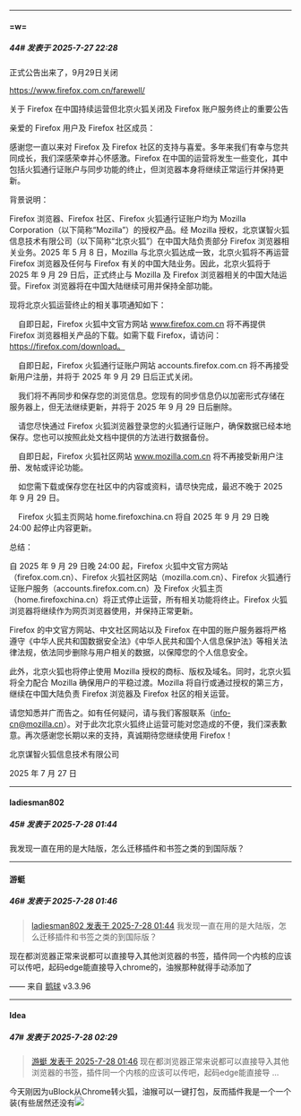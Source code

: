 ﻿
*****

####  =w=  
##### 44#       发表于 2025-7-27 22:28

正式公告出来了，9月29日关闭

https://www.firefox.com.cn/farewell/

关于 Firefox 在中国持续运营但北京火狐关闭及 Firefox 账户服务终止的重要公告

亲爱的 Firefox 用户及 Firefox 社区成员：

感谢您一直以来对 Firefox 及 Firefox 社区的支持与喜爱。多年来我们有幸与您共同成长，我们深感荣幸并心怀感激。Firefox 在中国的运营将发生一些变化，其中包括火狐通行证账户与同步功能的终止，但浏览器本身将继续正常运行并保持更新。

背景说明：

Firefox 浏览器、Firefox 社区、Firefox 火狐通行证账户均为 Mozilla Corporation（以下简称“Mozilla”）的授权产品。经 Mozilla 授权，北京谋智火狐信息技术有限公司（以下简称“北京火狐”）在中国大陆负责部分 Firefox 浏览器相关业务。2025 年 5 月 8 日，Mozilla 与北京火狐达成一致，北京火狐将不再运营 Firefox 浏览器及任何与 Firefox 有关的中国大陆业务。因此，北京火狐将于 2025 年 9 月 29 日后，正式终止与 Mozilla 及 Firefox 浏览器相关的中国大陆运营。Firefox 浏览器将在中国大陆继续可用并保持全部功能。

现将北京火狐运营终止的相关事项通知如下：

    自即日起，Firefox 火狐中文官方网站 www.firefox.com.cn 将不再提供 Firefox 浏览器相关产品的下载。如需下载 Firefox，请访问：https://firefox.com/download。

    自即日起，Firefox 火狐通行证账户网站 accounts.firefox.com.cn 将不再接受新用户注册，并将于 2025 年 9 月 29 日后正式关闭。

    我们将不再同步和保存您的浏览信息。您现有的同步信息仍以加密形式存储在服务器上，但无法继续更新，并将于 2025 年 9 月 29 日后删除。

    请您尽快通过 Firefox 火狐浏览器登录您的火狐通行证账户，确保数据已经本地保存。您也可以按照此处文档中提供的方法进行数据备份。

    自即日起，Firefox 火狐社区网站 www.mozilla.com.cn 将不再接受新用户注册、发帖或评论功能。

    如您需下载或保存您在社区中的内容或资料，请尽快完成，最迟不晚于 2025 年 9 月 29 日。

    Firefox 火狐主页网站 home.firefoxchina.cn 将自 2025 年 9 月 29 日晚 24:00 起停止内容更新。

总结：

自 2025 年 9 月 29 日晚 24:00 起，Firefox 火狐中文官方网站（firefox.com.cn）、Firefox 火狐社区网站（mozilla.com.cn）、Firefox 火狐通行证账户服务（accounts.firefox.com.cn）及 Firefox 火狐主页（home.firefoxchina.cn）将正式停止运营，所有相关功能将终止。Firefox 火狐浏览器将继续作为网页浏览器使用，并保持正常更新。

Firefox 的中文官方网站、中文社区网站以及 Firefox 在中国的账户服务器将严格遵守《中华人民共和国数据安全法》《中华人民共和国个人信息保护法》等相关法律法规，依法同步删除与用户相关的数据，以保障您的个人信息安全。

此外，北京火狐也将停止使用 Mozilla 授权的商标、版权及域名。同时，北京火狐将全力配合 Mozilla 确保用户的平稳过渡。Mozilla 将自行或通过授权的第三方，继续在中国大陆负责 Firefox 浏览器及 Firefox 社区的相关运营。

请您知悉并广而告之。如有任何疑问，请与我们客服联系（info-cn@mozilla.cn）。对于此次北京火狐终止运营可能对您造成的不便，我们深表歉意。再次感谢您长期以来的支持，真诚期待您继续使用 Firefox！

北京谋智火狐信息技术有限公司

2025 年 7 月 27 日


*****

####  ladiesman802  
##### 45#       发表于 2025-7-28 01:44

我发现一直在用的是大陆版，怎么迁移插件和书签之类的到国际版？


*****

####  游蜓  
##### 46#       发表于 2025-7-28 01:46

<blockquote><a href="httphttps://stage1st.com/2b/forum.php?mod=redirect&amp;goto=findpost&amp;pid=68169682&amp;ptid=2256711" target="_blank">ladiesman802 发表于 2025-7-28 01:44</a>
我发现一直在用的是大陆版，怎么迁移插件和书签之类的到国际版？</blockquote>
现在都浏览器正常来说都可以直接导入其他浏览器的书签，插件同一个内核的应该可以传吧，起码edge能直接导入chrome的，油猴那种就得手动添加了

—— 来自 [鹅球](https://www.pgyer.com/GcUxKd4w) v3.3.96


*****

####  Idea  
##### 47#       发表于 2025-7-28 02:29

<blockquote><a href="httphttps://stage1st.com/2b/forum.php?mod=redirect&amp;goto=findpost&amp;pid=68169685&amp;ptid=2256711" target="_blank">游蜓 发表于 2025-7-28 01:46</a>
现在都浏览器正常来说都可以直接导入其他浏览器的书签，插件同一个内核的应该可以传吧，起码edge能直接导 ...</blockquote>
今天刚因为uBlock从Chrome转火狐，油猴可以一键打包，反而插件我是一个一个装(有些居然还没有<img src="https://static.stage1st.com/image/smiley/face2017/018.png" referrerpolicy="no-referrer">


